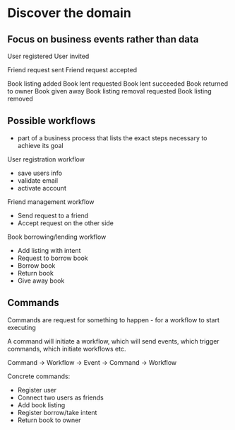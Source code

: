 # Discover the domain

## Focus on business events rather than data

User registered
User invited

Friend request sent
Friend request accepted

Book listing added
Book lent requested
Book lent succeeded
Book returned to owner
Book given away
Book listing removal requested
Book listing removed

## Possible workflows

- part of a business process that lists the exact steps necessary to achieve its goal

User registration workflow

- save users info
- validate email
- activate account

Friend management workflow

- Send request to a friend
- Accept request on the other side

Book borrowing/lending workflow

- Add listing with intent
- Request to borrow book
- Borrow book
- Return book
- Give away book

## Commands

Commands are request for something to happen - for a workflow to start executing

A command will initiate a workflow, which will send events, which trigger commands, which initiate workflows etc.

Command -> Workflow -> Event -> Command -> Workflow

Concrete commands:

- Register user
- Connect two users as friends
- Add book listing
- Register borrow/take intent
- Return book to owner
